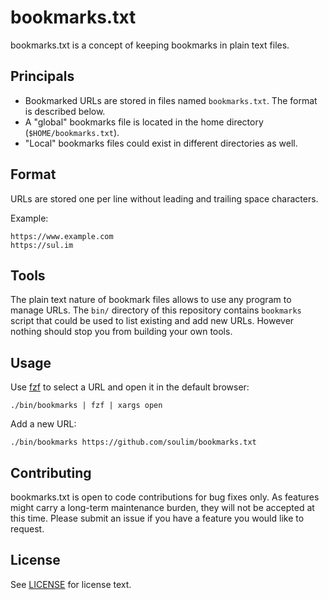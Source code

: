 # bookmarks.txt

bookmarks.txt is a concept of keeping bookmarks in plain text files.

## Principals

- Bookmarked URLs are stored in files named `bookmarks.txt`. The format is described below.
- A "global" bookmarks file is located in the home directory (`$HOME/bookmarks.txt`).
- "Local" bookmarks files could exist in different directories as well.

## Format

URLs are stored one per line without leading and trailing space characters.

Example:

```
https://www.example.com
https://sul.im
```

## Tools

The plain text nature of bookmark files allows to use any program to manage URLs. The `bin/` directory of this repository contains `bookmarks` script that could be used to list existing and add new URLs. However nothing should stop you from building your own tools.

## Usage

Use [fzf] to select a URL and open it in the default browser:

```ShellSession
./bin/bookmarks | fzf | xargs open
```

Add a new URL:

```ShellSession
./bin/bookmarks https://github.com/soulim/bookmarks.txt
```

## Contributing

bookmarks.txt is open to code contributions for bug fixes only. As features might carry a long-term maintenance burden, they will not be accepted at this time. Please submit an issue if you have a feature you would like to request.

## License

See [LICENSE](LICENSE) for license text.


[fzf]: https://github.com/junegunn/fzf
